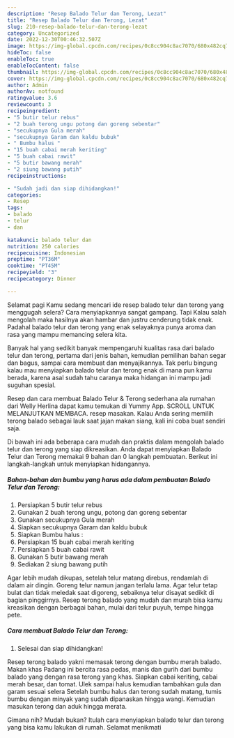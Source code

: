 ```yaml
---
description: "Resep Balado Telur dan Terong, Lezat"
title: "Resep Balado Telur dan Terong, Lezat"
slug: 210-resep-balado-telur-dan-terong-lezat
category: Uncategorized
date: 2022-12-30T00:46:32.507Z
image: https://img-global.cpcdn.com/recipes/0c8cc904c8ac7070/680x482cq70/balado-telur-dan-terong-foto-resep-utama.jpg
hideToc: false
enableToc: true
enableTocContent: false
thumbnail: https://img-global.cpcdn.com/recipes/0c8cc904c8ac7070/680x482cq70/balado-telur-dan-terong-foto-resep-utama.jpg
cover: https://img-global.cpcdn.com/recipes/0c8cc904c8ac7070/680x482cq70/balado-telur-dan-terong-foto-resep-utama.jpg
author: Admin
authorAv: notfound
ratingvalue: 3.6
reviewcount: 3
recipeingredient:
- "5 butir telur rebus"
- "2 buah terong ungu potong dan goreng sebentar"
- "secukupnya Gula merah"
- "secukupnya Garam dan kaldu bubuk"
- " Bumbu halus "
- "15 buah cabai merah keriting"
- "5 buah cabai rawit"
- "5 butir bawang merah"
- "2 siung bawang putih"
recipeinstructions:

- "Sudah jadi dan siap dihidangkan!"
categories:
- Resep
tags:
- balado
- telur
- dan

katakunci: balado telur dan 
nutrition: 250 calories
recipecuisine: Indonesian
preptime: "PT36M"
cooktime: "PT45M"
recipeyield: "3"
recipecategory: Dinner

---
```



Selamat pagi Kamu sedang mencari ide resep balado telur dan terong yang menggugah selera? Cara menyiapkannya sangat gampang. Tapi Kalau salah mengolah maka hasilnya akan hambar dan justru cenderung tidak enak. Padahal balado telur dan terong yang enak selayaknya punya aroma dan rasa yang mampu memancing selera kita.


Banyak hal yang sedikit banyak mempengaruhi kualitas rasa dari balado telur dan terong, pertama dari jenis bahan, kemudian pemilihan bahan segar dan bagus, sampai cara membuat dan menyajikannya. Tak perlu bingung kalau mau menyiapkan balado telur dan terong enak di mana pun kamu berada, karena asal sudah tahu caranya maka hidangan ini mampu jadi suguhan spesial.

Resep dan cara membuat Balado Telur &amp; Terong sederhana ala rumahan dari Welly Herlina dapat kamu temukan di Yummy App. SCROLL UNTUK MELANJUTKAN MEMBACA. resep masakan. Kalau Anda sering memilih terong balado sebagai lauk saat jajan makan siang, kali ini coba buat sendiri saja.


Di bawah ini ada beberapa cara mudah dan praktis dalam mengolah balado telur dan terong yang siap dikreasikan. Anda dapat menyiapkan Balado Telur dan Terong memakai 9 bahan dan 0 langkah pembuatan. Berikut ini langkah-langkah untuk menyiapkan hidangannya.

<!--inarticleads1-->

##### Bahan-bahan dan bumbu yang harus ada dalam pembuatan Balado Telur dan Terong:

1. Persiapkan 5 butir telur rebus
1. Gunakan 2 buah terong ungu, potong dan goreng sebentar
1. Gunakan secukupnya Gula merah
1. Siapkan secukupnya Garam dan kaldu bubuk
1. Siapkan  Bumbu halus :
1. Persiapkan 15 buah cabai merah keriting
1. Persiapkan 5 buah cabai rawit
1. Gunakan 5 butir bawang merah
1. Sediakan 2 siung bawang putih


Agar lebih mudah dikupas, setelah telur matang direbus, rendamlah di dalam air dingin. Goreng telur namun jangan terlalu lama. Agar telur tetap bulat dan tidak meledak saat digoreng, sebaiknya telur disayat sedikit di bagian pinggirnya. Resep terong balado yang mudah dan murah bisa kamu kreasikan dengan berbagai bahan, mulai dari telur puyuh, tempe hingga pete. 

<!--inarticleads2-->

##### Cara membuat Balado Telur dan Terong:


1. Selesai dan siap dihidangkan!

Resep terong balado yakni memasak terong dengan bumbu merah balado. Makan khas Padang ini bercita rasa pedas, manis dan gurih dari bumbu balado yang dengan rasa terong yang khas. Siapkan cabai keriting, cabai merah besar, dan tomat. Ulek sampai halus kemudian tambahkan gula dan garam sesuai selera Setelah bumbu halus dan terong sudah matang, tumis bumbu dengan minyak yang sudah dipanaskan hingga wangi. Kemudian masukan terong dan aduk hingga merata. 

Gimana nih? Mudah bukan? Itulah cara menyiapkan balado telur dan terong yang bisa kamu lakukan di rumah. Selamat menikmati
